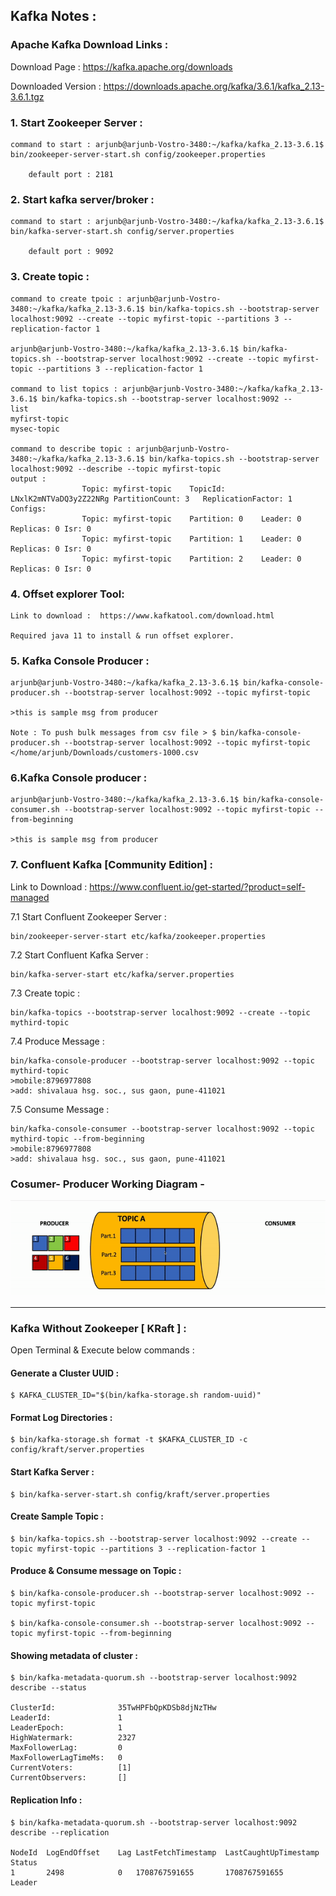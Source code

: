 
## Kafka Notes :

### Apache Kafka Download Links : 

 Download Page : https://kafka.apache.org/downloads

 Downloaded Version : https://downloads.apache.org/kafka/3.6.1/kafka_2.13-3.6.1.tgz



### 1. Start Zookeeper Server :

	command to start : arjunb@arjunb-Vostro-3480:~/kafka/kafka_2.13-3.6.1$ bin/zookeeper-server-start.sh config/zookeeper.properties

		default port : 2181

### 2. Start kafka server/broker :

	command to start : arjunb@arjunb-Vostro-3480:~/kafka/kafka_2.13-3.6.1$ bin/kafka-server-start.sh config/server.properties
	
		default port : 9092
	
### 3. Create topic :
	
	command to create tpoic : arjunb@arjunb-Vostro-3480:~/kafka/kafka_2.13-3.6.1$ bin/kafka-topics.sh --bootstrap-server localhost:9092 --create --topic myfirst-topic --partitions 3 --replication-factor 1
	
	arjunb@arjunb-Vostro-3480:~/kafka/kafka_2.13-3.6.1$ bin/kafka-topics.sh --bootstrap-server localhost:9092 --create --topic myfirst-topic --partitions 3 --replication-factor 1
	
	command to list topics : arjunb@arjunb-Vostro-3480:~/kafka/kafka_2.13-3.6.1$ bin/kafka-topics.sh --bootstrap-server localhost:9092 --		list
	myfirst-topic
	mysec-topic

	command to describe topic : arjunb@arjunb-Vostro-3480:~/kafka/kafka_2.13-3.6.1$ bin/kafka-topics.sh --bootstrap-server localhost:9092 --describe --topic myfirst-topic
	output :	
					Topic: myfirst-topic	TopicId: LNxlK2mNTVaDQ3y2Z22NRg	PartitionCount: 3	ReplicationFactor: 1	Configs: 
					Topic: myfirst-topic	Partition: 0	Leader: 0	Replicas: 0	Isr: 0
					Topic: myfirst-topic	Partition: 1	Leader: 0	Replicas: 0	Isr: 0
					Topic: myfirst-topic	Partition: 2	Leader: 0	Replicas: 0	Isr: 0


### 4. Offset explorer Tool:
	Link to download :  https://www.kafkatool.com/download.html

	Required java 11 to install & run offset explorer.



### 5. Kafka Console Producer : 
	arjunb@arjunb-Vostro-3480:~/kafka/kafka_2.13-3.6.1$ bin/kafka-console-producer.sh --bootstrap-server localhost:9092 --topic myfirst-topic
	
	>this is sample msg from producer

	Note : To push bulk messages from csv file > $ bin/kafka-console-producer.sh --bootstrap-server localhost:9092 --topic myfirst-topic </home/arjunb/Downloads/customers-1000.csv


### 6.Kafka Console producer : 
	arjunb@arjunb-Vostro-3480:~/kafka/kafka_2.13-3.6.1$ bin/kafka-console-consumer.sh --bootstrap-server localhost:9092 --topic myfirst-topic --from-beginning

	>this is sample msg from producer



### 7. Confluent Kafka [Community Edition] :

Link to Download : https://www.confluent.io/get-started/?product=self-managed	


7.1 Start Confluent Zookeeper Server :
		
	bin/zookeeper-server-start etc/kafka/zookeeper.properties 

7.2 Start Confluent Kafka Server :

	bin/kafka-server-start etc/kafka/server.properties 

7.3 Create topic :

	bin/kafka-topics --bootstrap-server localhost:9092 --create --topic mythird-topic

7.4 Produce Message :
	
	bin/kafka-console-producer --bootstrap-server localhost:9092 --topic mythird-topic
	>mobile:8796977808 
	>add: shivalaua hsg. soc., sus gaon, pune-411021


7.5 Consume Message :

	bin/kafka-console-consumer --bootstrap-server localhost:9092 --topic mythird-topic --from-beginning
	>mobile:8796977808
	>add: shivalaua hsg. soc., sus gaon, pune-411021

### Cosumer- Producer Working Diagram - 


![image description](images/prod-cons-working.gif)

------------------------------

### Kafka Without Zookeeper [ KRaft ] :

Open Terminal & Execute below commands : 

#### Generate a Cluster UUID :

	$ KAFKA_CLUSTER_ID="$(bin/kafka-storage.sh random-uuid)"

#### Format Log Directories :

	$ bin/kafka-storage.sh format -t $KAFKA_CLUSTER_ID -c config/kraft/server.properties

#### Start Kafka Server :

	$ bin/kafka-server-start.sh config/kraft/server.properties

#### Create Sample Topic :

	$ bin/kafka-topics.sh --bootstrap-server localhost:9092 --create --topic myfirst-topic --partitions 3 --replication-factor 1

#### Produce & Consume message on Topic :
 
 	$ bin/kafka-console-producer.sh --bootstrap-server localhost:9092 --topic myfirst-topic

	$ bin/kafka-console-consumer.sh --bootstrap-server localhost:9092 --topic myfirst-topic --from-beginning 

#### Showing metadata of cluster :

	$ bin/kafka-metadata-quorum.sh --bootstrap-server localhost:9092 describe --status

	ClusterId:              35TwHPFbQpKDSb8djNzTHw
	LeaderId:               1
	LeaderEpoch:            1
	HighWatermark:          2327
	MaxFollowerLag:         0
	MaxFollowerLagTimeMs:   0
	CurrentVoters:          [1]
	CurrentObservers:       []

#### Replication Info :

	$ bin/kafka-metadata-quorum.sh --bootstrap-server localhost:9092 describe --replication

	NodeId	LogEndOffset	Lag	LastFetchTimestamp	LastCaughtUpTimestamp	Status	
	1     	2498        	0  	1708767591655     	1708767591655        	Leader	
